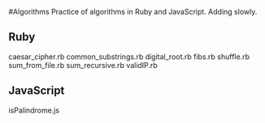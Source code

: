 #Algorithms
Practice of algorithms in Ruby and JavaScript. Adding slowly.

## Ruby
caesar_cipher.rb
common_substrings.rb
digital_root.rb
fibs.rb
shuffle.rb
sum_from_file.rb
sum_recursive.rb
validIP.rb

## JavaScript
isPalindrome.js